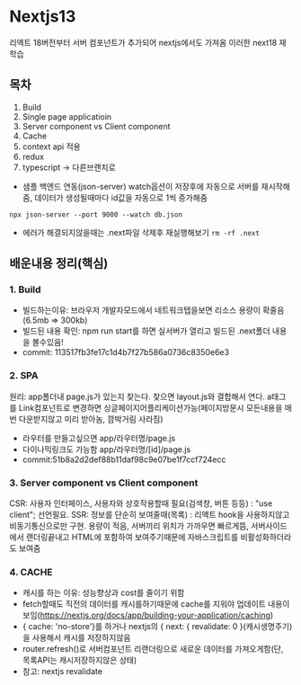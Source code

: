 # Nextjs13
리엑트 18버전부터 서버 컴포넌트가 추가되어 nextjs에서도 가져옴
이러한 next18 재학습

## 목차
1. Build
2. Single page applicatioin
3. Server component vs Client component
4. Cache
5. context api 적용
6. redux
8. typescript -> 다른브랜치로
 
* 샘플 백엔드 연동(json-server)
watch옵션이 저장후에 자동으로 서버를 재시작해줌, 데이터가 생성될때마다 id값을 자동으로 1씩 증가해줌
```
npx json-server --port 9000 --watch db.json
```
* 에러가 해결되지않을때는 .next파일 삭제후 재실행해보기
```rm -rf .next```

## 배운내용 정리(핵심)
### 1. Build
- 빌드하는이유: 브라우저 개발자모드에서 네트워크탭을보면 리소스 용량이 확줄음(6.5mb => 300kb)
- 빌드된 내용 확인: npm run start를 하면 실서버가 열리고 빌드된 .next폴더 내용을 볼수있음!
- commit: 113517fb3fe17c1d4b7f27b586a0736c8350e6e3

### 2. SPA
원리: app폴더내 page.js가 있는지 찾는다. 찾으면 layout.js와 결합해서 연다.
a태그를 Link컴포넌트로 변경하면 싱글페이지어플리케이션가능(페이지방문시 모든내용을 매번 다운받지않고 미리 받아놈, 깜박거림 사라짐)
- 라우터를 만들고싶으면 app/라우터명/page.js
- 다이나믹링크도 가능함 app/라우터명/[id]/page.js
- commit:51b8a2d2def88b11daf98c9e07be1f7ccf724ecc

### 3. Server component vs Client component
CSR: 사용자 인터페이스, 사용자와 상호작용할때 필요(검색창, 버튼 등등) : "use client"; 선언필요. 
SSR: 정보를 단순히 보여줄때(목록) : 리액트 hook을 사용하지않고 비동기통신으로만 구현. 용량이 적음, 서버끼리 위치가 가까우면 빠르게뜸, 서버사이드에서 랜더링끝내고 HTML에 포함하여 보여주기때문에 자바스크립트를 비활성화하더라도 보여줌

### 4. CACHE
* 캐시를 하는 이유: 성능향상과 cost를 줄이기 위함
* fetch할때도 직전의 데이터를 캐시를하기때문에 cache를 지워야 업데이트 내용이 보임(https://nextjs.org/docs/app/building-your-application/caching)
* { cache: 'no-store'}를 하거나 nextjs의 { next: { revalidate: 0 }(캐시생명주기)을 사용해서 캐시를 저장하지않음
* router.refresh()로 서버컴포넌트 리랜더링으로 새로운 데이터를 가져오게함(단, 목록API는 캐시저장하지않은 상태)
* 참고: nextjs revalidate